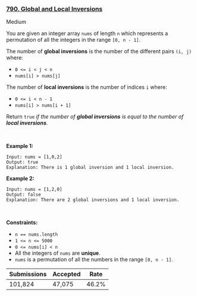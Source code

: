 ### [790. Global and Local Inversions](https://leetcode.com/problems/global-and-local-inversions/)

Medium

You are given an integer array `` nums `` of length `` n `` which represents a permutation of all the integers in the range `` [0, n - 1] ``.

The number of __global inversions__ is the number of the different pairs `` (i, j) `` where:

*   `` 0 <= i < j < n ``
*   `` nums[i] > nums[j] ``

The number of __local inversions__ is the number of indices `` i `` where:

*   `` 0 <= i < n - 1 ``
*   `` nums[i] > nums[i + 1] ``

Return `` true `` _if the number of __global inversions__ is equal to the number of __local inversions___.

 

__Example 1:__

```
Input: nums = [1,0,2]
Output: true
Explanation: There is 1 global inversion and 1 local inversion.
```

__Example 2:__

```
Input: nums = [1,2,0]
Output: false
Explanation: There are 2 global inversions and 1 local inversion.
```

 

__Constraints:__

*   `` n == nums.length ``
*   `` 1 <= n <= 5000 ``
*   `` 0 <= nums[i] < n ``
*   All the integers of `` nums `` are __unique__.
*   `` nums `` is a permutation of all the numbers in the range `` [0, n - 1] ``.

| Submissions    | Accepted     | Rate   |
| -------------- | ------------ | ------ |
| 101,824 | 47,075 | 46.2% |